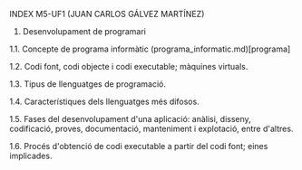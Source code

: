 INDEX M5-UF1 (JUAN CARLOS GÁLVEZ MARTÍNEZ)

1. Desenvolupament de programari

  1.1. Concepte de programa informàtic
  (programa_informatic.md)[programa]
  
  1.2. Codi font, codi objecte i codi executable; màquines virtuals.

  1.3. Tipus de llenguatges de programació.

  1.4. Característiques dels llenguatges més difosos.

  1.5. Fases del desenvolupament d'una aplicació: anàlisi, disseny, codificació, proves, documentació, manteniment i explotació,   entre d'altres.

  1.6. Procés d'obtenció de codi executable a partir del codi font; eines implicades.
